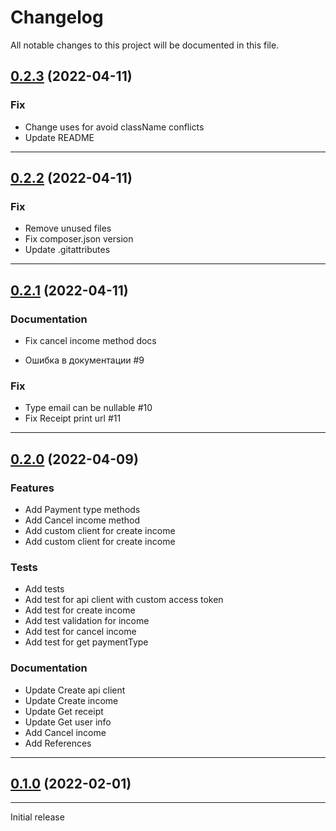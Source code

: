 <!--- BEGIN HEADER -->
# Changelog

All notable changes to this project will be documented in this file.
<!--- END HEADER -->

## [0.2.3](https://github.com/shoman4eg/moy-nalog/compare/v0.2.2...v0.2.3) (2022-04-11)
### Fix
* Change uses for avoid className conflicts
* Update README

---

## [0.2.2](https://github.com/shoman4eg/moy-nalog/compare/v0.2.1...v0.2.2) (2022-04-11)
### Fix
* Remove unused files
* Fix composer.json version
* Update .gitattributes

---

## [0.2.1](https://github.com/shoman4eg/moy-nalog/compare/v0.2.0...v0.2.1) (2022-04-11)

### Documentation
* Fix cancel income method docs

* Ошибка в документации #9

### Fix
* Type email can be nullable #10
* Fix Receipt print url #11

---

## [0.2.0](https://github.com/shoman4eg/moy-nalog/compare/v0.1.0...v0.2.0) (2022-04-09)
### Features
* Add Payment type methods
* Add Cancel income method
* Add custom client for create income
* Add custom client for create income

### Tests
* Add tests
* Add test for api client with custom access token
* Add test for create income
* Add test validation for income
* Add test for cancel income
* Add test for get paymentType

### Documentation
* Update Create api client
* Update Create income
* Update Get receipt
* Update Get user info
* Add Cancel income
* Add References

---

## [0.1.0](https://github.com/shoman4eg/moy-nalog/compare/306901e41d3ae4d4a4913f6da9606213f9d9a11d...v0.1.0) (2022-02-01)

---
Initial release
